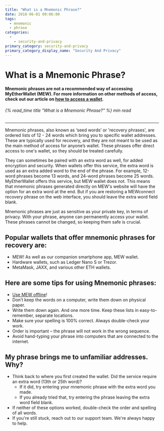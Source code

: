 ```yaml
---
title: "What is a Mnemonic Phrase?"
date: 2018-06-01 00:06:00
tags:
  - mnemonic
  - phrase
categories:
  - 
    - security-and-privacy
primary_category: security-and-privacy
primary_category_display_name: "Security And Privacy"
---
```


# **What is a Mnemonic Phrase?**

#### **Mnemonic phrases are not a recommended way of accessing MyEtherWallet (MEW).  For more information on other methods of access, check out our article on [how to access a wallet](/@@@@@@/getting-started/how-to-access-your-wallet/).**

###### {% read_time title "What is a Mnemonic Phrase?" %} min read

* * *

Mnemonic phrases, also known as ‘seed words’ or 'recovery phrases', are ordered lists of 12 - 24 words which bring you to specific wallet addresses. These are typically used for recovery, and they are not meant to be used as the main method of access for anyone’s wallet. These phrases offer direct access to one's wallet, so they should be treated carefully.

They can sometimes be paired with an extra word as well, for added encryption and security. When wallets offer this service, the extra word is used as an extra added word to the end of the phrase. For example, 12-word phrases become 13 words, and 24-word phrases become 25 words. MyEtherWallet offers this service, but MEW wallet does not. This means that mnemonic phrases generated directly on MEW's website will have the option for an extra word at the end. But if you are restoring a MEWconnect recovery phrase on the web interface, you should leave the extra word field blank.

Mnemonic phrases are just as sensitive as your private key, in terms of privacy. With your phrase, anyone can permanently access your wallet. These phrases cannot be changed, so keeping them safe is crucial.

## **Popular wallets that offer mnemonic phrases for recovery are:**

-   MEW! As well as our companion smartphone app, MEW wallet.
-   Hardware wallets, such as Ledger Nano S or Trezor.
-   MetaMask, JAXX, and various other ETH wallets.

## **Here are some tips for using Mnemonic phrases:**

-   [Use MEW offline](/@@@@@@/offline/using-mew-offline/)!
-   Don’t keep the words on a computer, write them down on physical paper.
-   Write them down again. And one more time. Keep these lists in easy-to-remember, separate locations.
-   Make sure your spelling is 100% correct. Always double-check your work.
-   Order is important – the phrase will not work in the wrong sequence.
-   Avoid hand-typing your phrase into computers that are connected to the internet.

## **My phrase brings me to unfamiliar addresses. Why?**

-   Think back to where you first created the wallet. Did the service require an extra word (13th or 25th word)?
    -   If it did, try entering your mnemonic phrase with the extra word you made.
    -   If you already tried that, try entering the phrase leaving the extra word field blank.
-   If neither of these options worked, double-check the order and spelling of all words.
-   If you're still stuck, reach out to our support team. We're always happy to help.
